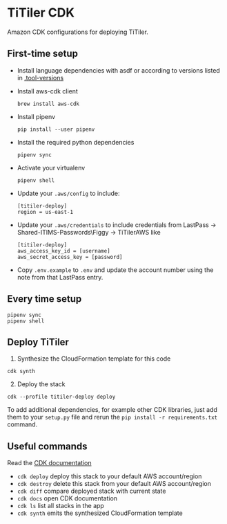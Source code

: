 # TiTiler CDK

Amazon CDK configurations for deploying TiTiler.

## First-time setup

* Install language dependencies with asdf or according to versions listed in [.tool-versions](/.tool-verions)

* Install aws-cdk client
  ```
  brew install aws-cdk
  ```

* Install pipenv
  ```
  pip install --user pipenv
  ```

* Install the required python dependencies
  ```
  pipenv sync
  ```

* Activate your virtualenv
  ```
  pipenv shell
  ```

* Update your `.aws/config` to include:
  ```
  [titiler-deploy]
  region = us-east-1
  ```

* Update your `.aws/credentials` to include credentials from LastPass -> Shared-ITIMS-Passwords\Figgy -> TiTilerAWS like
  ```
  [titiler-deploy]
  aws_access_key_id = [username]
  aws_secret_access_key = [password]
  ```

* Copy `.env.example` to `.env` and update the account number using the note from that LastPass entry.


## Every time setup

```
pipenv sync
pipenv shell
```

## Deploy TiTiler

1. Synthesize the CloudFormation template for this code
  ```
  cdk synth
  ```

2. Deploy the stack
  ```
  cdk --profile titiler-deploy deploy
  ```

To add additional dependencies, for example other CDK libraries, just add
them to your `setup.py` file and rerun the `pip install -r requirements.txt`
command.

## Useful commands

Read the [CDK documentation](https://docs.aws.amazon.com/cdk/latest/guide/cli.html)

 * `cdk deploy`      deploy this stack to your default AWS account/region
 * `cdk destroy`     delete this stack from your default AWS account/region
 * `cdk diff`        compare deployed stack with current state
 * `cdk docs`        open CDK documentation
 * `cdk ls`          list all stacks in the app
 * `cdk synth`       emits the synthesized CloudFormation template
